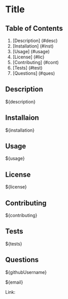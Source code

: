 # Title

## Table of Contents

1. [Description] (#desc)
2. [Installation] (#inst)
3. [Usage] (#usage)
4. [License] (#lic)
5. [Contributing] (#cont)
6. [Tests] (#test)
7. [Questions] (#ques)


<a name="desc"></a>
## Description

${description}

<a name="inst"></a>
## Installaion

${installation}

<a name="usage"></a>
## Usage

${usage}

<a name="lic"></a>
## License

${license}

<a name="cont"></a>
## Contributing

${contributing}

<a name="test"></a>
## Tests

${tests}

<a name="ques"></a>
## Questions

${githubUsername}

${email}

Link:  
